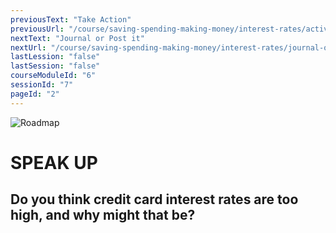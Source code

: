 ```yaml
---
previousText: "Take Action"
previousUrl: "/course/saving-spending-making-money/interest-rates/activities"
nextText: "Journal or Post it"
nextUrl: "/course/saving-spending-making-money/interest-rates/journal-or-post-it"
lastLession: "false"
lastSession: "false"
courseModuleId: "6"
sessionId: "7"
pageId: "2"
---
```



![Roadmap](/assets/img/lets-talk-about-it.png)
# SPEAK UP
## Do you think credit card interest rates are too high, and why might that be?
<sparkle-feed-post assignment-name="Do you think credit card interest rates are too high, and why might that be?" ></sparkle-feed-post>
